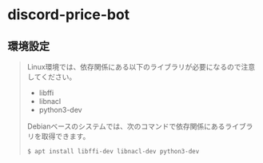 # discord-price-bot

## 環境設定
> Linux環境では、依存関係にある以下のライブラリが必要になるので注意してください。
> - libffi
> - libnacl
> - python3-dev
>
> Debianベースのシステムでは、次のコマンドで依存関係にあるライブラリを取得できます。
>
> ```$ apt install libffi-dev libnacl-dev python3-dev```
